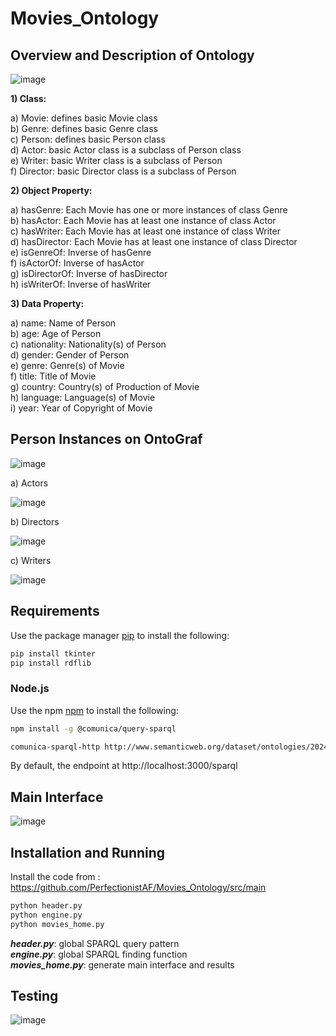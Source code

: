 # Movies_Ontology

## Overview and Description of Ontology

![image](https://github.com/PerfectionistAF/Movies_Ontology/assets/77901496/5fda46d8-0092-40c0-a623-29927487d4eb)

**1) Class:** 

a) Movie: defines basic Movie class<br>
b) Genre: defines basic Genre class<br> 
c) Person: defines basic Person class<br>
d) Actor: basic Actor class is a subclass of Person class<br>
e) Writer: basic Writer class is a subclass of Person<br>
f) Director: basic Director class is a subclass of Person<br>

**2) Object Property:**

a) hasGenre: Each Movie has one or more instances of class Genre<br>
b) hasActor: Each Movie has at least one instance of class Actor<br>
c) hasWriter: Each Movie has at least one instance of class Writer<br>
d) hasDirector: Each Movie has at least one instance of class Director<br>
e) isGenreOf: Inverse of hasGenre<br>
f) isActorOf: Inverse of hasActor<br>
g) isDirectorOf: Inverse of hasDirector<br>
h) isWriterOf: Inverse of hasWriter<br>

**3) Data Property:**

a) name: Name of Person<br>
b) age: Age of Person<br>
c) nationality: Nationality(s) of Person<br>
d) gender: Gender of Person<br>
e) genre: Genre(s) of Movie<br>
f) title: Title of Movie<br>
g) country: Country(s) of Production of Movie<br>
h) language: Language(s) of Movie<br>
i) year: Year of Copyright of Movie<br>

## Person Instances on OntoGraf

![image](https://github.com/PerfectionistAF/Movies_Ontology/assets/77901496/f43cada2-bdf0-4766-a2b3-8f6c9217b9b1)

a) Actors

![image](https://github.com/PerfectionistAF/Movies_Ontology/assets/77901496/d56f66db-90da-4d75-9264-bb5af8920ef4)

b) Directors

![image](https://github.com/PerfectionistAF/Movies_Ontology/assets/77901496/835b19ca-b752-4b42-a137-f6c9c51db2a9)

c) Writers

![image](https://github.com/PerfectionistAF/Movies_Ontology/assets/77901496/df454305-8bbe-49cd-b9ca-65a572be7a40)

## Requirements

Use the package manager [pip](https://pip.pypa.io/en/stable/) to install the following:
```bash
pip install tkinter
pip install rdflib
```
### Node.js

Use the npm [npm](https://docs.npmjs.com/cli/v10/commands/npm-install) to install the following:
```bash
npm install -g @comunica/query-sparql
```

```bash
comunica-sparql-http http://www.semanticweb.org/dataset/ontologies/2024/4/moviesV1/
```

By default, the endpoint at http://localhost:3000/sparql 

## Main Interface

![image](https://github.com/PerfectionistAF/Movies_Ontology/assets/77901496/dec9bb4e-f7bf-4ea8-812f-2b963797a00e)

## Installation and Running

Install the code from : https://github.com/PerfectionistAF/Movies_Ontology/src/main 
```bash
python header.py
python engine.py
python movies_home.py
```

***header.py***: global SPARQL query pattern<br>
***engine.py***: global SPARQL finding function<br>
***movies_home.py***: generate main interface and results<br>

## Testing

![image](https://github.com/PerfectionistAF/Movies_Ontology/assets/77901496/35965b84-00c5-4381-823f-dd115448b9e8)


